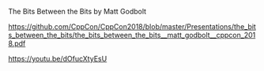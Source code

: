 The Bits Between the Bits by Matt Godbolt

https://github.com/CppCon/CppCon2018/blob/master/Presentations/the_bits_between_the_bits/the_bits_between_the_bits__matt_godbolt__cppcon_2018.pdf

https://youtu.be/dOfucXtyEsU
